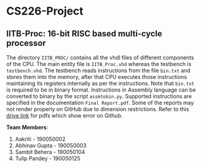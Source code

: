# CS226-Project
## IITB-Proc: 16-bit RISC based multi-cycle processor

The directory ``IITB_PROC/`` contains all the vhdl files of different components of the CPU. The main entity file is ``IITB_Proc.vhd`` whereas the testbench is ``testbench.vhd``. The testbench reads instructions from the file ``bin.txt`` and stores them into the memory, after that CPU executes those instructions maintaining its registers internally as per the instructions. Note that ``bin.txt`` is required to be in binary format. Instructions in Assembly language can be converted to binary by the script ``assmtobin.py``. Supported instructions are specified in the documentation ``Final Report.pdf``. Some of the reports may not render properly on GitHub due to dimension restrictions. Refer to this [drive link](https://drive.google.com/drive/folders/1pTrT0ij078BCV6wP5xfMQ4WmVpFVTBOo?usp=sharing) for pdfs which show error on Github.

**Team Members**:
1. Aakriti - 190050002
2. Abhinav Gupta - 190050003
3. Sambit Behera - 190050104
4. Tulip Pandey - 190050125
